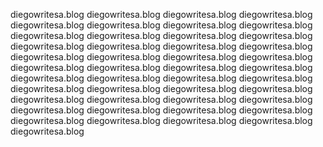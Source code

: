 diegowritesa.blog
diegowritesa.blog
diegowritesa.blog
diegowritesa.blog
diegowritesa.blog
diegowritesa.blog
diegowritesa.blog
diegowritesa.blog
diegowritesa.blog
diegowritesa.blog
diegowritesa.blog
diegowritesa.blog
diegowritesa.blog
diegowritesa.blog
diegowritesa.blog
diegowritesa.blog
diegowritesa.blog
diegowritesa.blog
diegowritesa.blog
diegowritesa.blog
diegowritesa.blog
diegowritesa.blog
diegowritesa.blog
diegowritesa.blog
diegowritesa.blog
diegowritesa.blog
diegowritesa.blog
diegowritesa.blog
diegowritesa.blog
diegowritesa.blog
diegowritesa.blog
diegowritesa.blog
diegowritesa.blog
diegowritesa.blog
diegowritesa.blog
diegowritesa.blog
diegowritesa.blog
diegowritesa.blog
diegowritesa.blog
diegowritesa.blog
diegowritesa.blog
diegowritesa.blog
diegowritesa.blog
diegowritesa.blog
diegowritesa.blog
